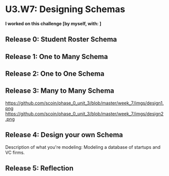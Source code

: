 # U3.W7: Designing Schemas


#### I worked on this challenge [by myself, with: ]


## Release 0: Student Roster Schema
<!-- display your image inline here -->


## Release 1: One to Many Schema
<!-- display your image inline here -->


## Release 2: One to One Schema
<!-- display your image inline here -->


## Release 3: Many to Many Schema
<!-- display your image inline here -->
https://github.com/scoin/phase_0_unit_3/blob/master/week_7/imgs/design1.png
https://github.com/scoin/phase_0_unit_3/blob/master/week_7/imgs/design2.png


## Release 4: Design your own Schema
Description of what you're modeling: 
Modeling a database of startups and VC firms.
<!-- display your one-to-one image inline here -->
<!-- display your many-to-many image inline here -->

## Release 5: Reflection
